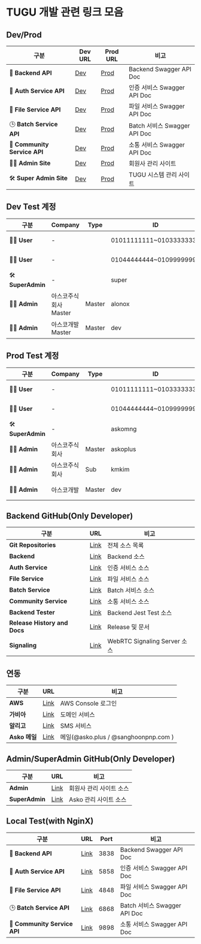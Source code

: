 # TUGU 개발 관련 링크 모음

## Dev/Prod

| 구분                         | Dev URL                                                    | Prod URL                                                | 비고                         |
| ---------------------------- | ---------------------------------------------------------- | ------------------------------------------------------- | ---------------------------- |
| 🔗 **Backend API**           | [Dev](https://api-dev.aswing.net/api/docs#/)               | [Prod](https://api.aswing.net/api/docs#/)               | Backend Swagger API Doc      |
| 🔐 **Auth Service API**      | [Dev](https://api-dev.aswing.net/auth-service/docs#/)      | [Prod](https://api.aswing.net/auth-service/docs#/)      | 인증 서비스 Swagger API Doc  |
| 📁 **File Service API**      | [Dev](https://api-dev.aswing.net/file-service/docs#/)      | [Prod](https://api.aswing.net/file-service/docs#/)      | 파일 서비스 Swagger API Doc  |
| 🕒 **Batch Service API**     | [Dev](https://api-dev.aswing.net/batch-service/docs#/)     | [Prod](https://api.aswing.net/batch-service/docs#/)     | Batch 서비스 Swagger API Doc |
| 💬 **Community Service API** | [Dev](https://api-dev.aswing.net/community-service/docs#/) | [Prod](https://api.aswing.net/community-service/docs#/) | 소통 서비스 Swagger API Doc  |
| 🧑‍💼 **Admin Site**            | [Dev](https://admin-dev.aswing.net/)                       | [Prod](https://admin.aswing.net/)                       | 회원사 관리 사이트           |
| 🛠️ **Super Admin Site**      | [Dev](https://superadmin-dev.aswing.net/)                  | [Prod](https://superadmin.aswing.net/)                  | TUGU 시스템 관리 사이트      |

## Dev Test 계정

| 구분              | Company               | Type   | ID                      | Password  | 비고               |
| ----------------- | --------------------- | ------ | ----------------------- | --------- | ------------------ |
| 🧑‍💻 **User**       | -                     |        | 01011111111~01033333333 | asko119!! | Backeend 전용      |
| 🧑‍💻 **User**       | -                     |        | 01044444444~01099999999 | asko119!! | 연구소 공용용      |
| 🛠️ **SuperAdmin** | -                     |        | super                   | asko119!! | TUGU 시스템 관리   |
| 🧑‍💼 **Admin**      | 아스코주식회사 Master | Master | alonox                  | P@ssw0rd  | 회원사 관리 Master |
| 🧑‍💼 **Admin**      | 아스코개발 Master     | Master | dev                     | asko119!! | 회원사 관리 Master |

## Prod Test 계정

| 구분              | Company        | Type   | ID                      | Password   | 비고               |
| ----------------- | -------------- | ------ | ----------------------- | ---------- | ------------------ |
| 🧑‍💻 **User**       | -              |        | 01011111111~01033333333 | asko119!!  | Backeend 전용      |
| 🧑‍💻 **User**       | -              |        | 01044444444~01099999999 | asko119!!  | 연구소 공용        |
| 🛠️ **SuperAdmin** | -              |        | askomng                 | passwd@119 | TUGU 시스템 관리   |
| 🧑‍💼 **Admin**      | 아스코주식회사 | Master | askoplus                | asko119!   | 회원사 관리 Master |
| 🧑‍💼 **Admin**      | 아스코주식회사 | Sub    | kmkim                   | qwer1234!  | 회원사 관리 Sub    |
| 🧑‍💼 **Admin**      | 아스코개발     | Master | dev                     | asko119!!  | 회원사 관리 Master |

## Backend GitHub(Only Developer)

| 구분                         | URL                                                              | 비고                         |
| ---------------------------- | ---------------------------------------------------------------- | ---------------------------- |
| **Git Repositories**         | [Link](https://github.com/orgs/asko-tugu/repositories)           | 전체 소스 목록               |
| **Backend**                  | [Link](https://github.com/asko-tugu/tugu-backend)                | Backend 소스                 |
| **Auth Service**             | [Link](https://github.com/orgs/asko-tugu/repositories)           | 인증 서비스 소스             |
| **File Service**             | [Link](https://github.com/asko-tugu/tugu-file-service)           | 파일 서비스 소스             |
| **Batch Service**            | [Link](https://github.com/asko-tugu/tugu-batch-service)          | Batch 서비스 소스            |
| **Community Service**        | [Link](https://github.com/asko-tugu/tugu-community-service)      | 소통 서비스 소스             |
| **Backend Tester**           | [Link](https://github.com/asko-tugu/tugu-backend-tester)         | Backend Jest Test 소스       |
| **Release History and Docs** | [Link](https://github.com/asko-tugu/tugu-system-release-history) | Release 및 문서              |
| **Signaling**                | [Link](https://github.com/asko-tugu/tugu-signaling)              | WebRTC Signaling Server 소스 |

## 연동

| 구분          | URL                                           | 비고                                 |
| ------------- | --------------------------------------------- | ------------------------------------ |
| **AWS**       | [Link](https://aws.amazon.com/ko/)            | AWS Console 로그인                   |
| **가비아**    | [Link](https://www.gabia.com/)                | 도메인 서비스                        |
| **알리고**    | [Link](https://smartsms.aligo.in/login.html)  | SMS 서비스                           |
| **Asko 메일** | [Link](https://m83.mailplug.com/member/login) | 메일(@asko.plus / @sanghoonpnp.com ) |

## Admin/SuperAdmin GitHub(Only Developer)

| 구분           | URL                                                   | 비고                    |
| -------------- | ----------------------------------------------------- | ----------------------- |
| **Admin**      | [Link](https://github.com/asko-tugu/tugu-admin)       | 회원사 관리 사이트 소스 |
| **SuperAdmin** | [Link](https://github.com/asko-tugu/tugu-super-admin) | Asko 관리 사이트 소스   |

## Local Test(with NginX)

| 구분                         | URL                                              | Port | 비고                         |
| ---------------------------- | ------------------------------------------------ | ---- | ---------------------------- |
| 🔗 **Backend API**           | [Link](http://localhost/api/docs)                | 3838 | Backend Swagger API Doc      |
| 🔐 **Auth Service API**      | [Link](http://localhost/auth-service/docs#/)     | 5858 | 인증 서비스 Swagger API Doc  |
| 📁 **File Service API**      | [Link](http://localhost/file-service/docs#/)     | 4848 | 파일 서비스 Swagger API Doc  |
| 🕒 **Batch Service API**     | [Link](http://localhost/batch-service/docs#)     | 6868 | Batch 서비스 Swagger API Doc |
| 💬 **Community Service API** | [Link](http://localhost/community-service/docs#) | 9898 | 소통 서비스 Swagger API Doc  |
